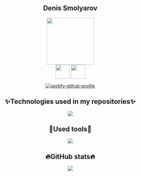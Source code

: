 <div align="center">
  <h2>Denis Smolyarov</h2>
</div>
<div align="center">
  <img src="https://media4.giphy.com/media/yy4FMvzk7hLFoFGz3W/giphy.gif" width="150"/>
</div>
<div class="contact" align="center">
  <a href="https://www.instagram.com/v_moem_serdce_dirka/"><img src="https://png.pngtree.com/png-vector/20221018/ourmid/pngtree-instagram-icon-png-image_6315974.png" width="45" align="center"></a>
  <a href="https://t.me/lil_pigs"><img src="https://parspng.com/wp-content/uploads/2021/10/telgrampng.parspng.com-3.png" width="45" align="center"></a>
</div>

<div align="center">

<!-- https://github.com/kittinan/spotify-github-profile -->
[![spotify-github-profile](https://spotify-github-profile.vercel.app/api/view?uid=r5tw16lsmlbm89r3b750gtysb&cover_image=true&theme=natemoo-re&show_offline=false&background_color=121212&interchange=false&bar_color=ffffff&bar_color_cover=false)](https://github.com/kittinan/spotify-github-profile)
  
</div>

<div align="center">
  <h2>✨Technologies used in my repositories✨</h2>
</div>
<p align="center">
  <a href="https://skillicons.dev">
    <img src="https://skillicons.dev/icons?i=python,django,js,jquery,html,css,postgres" />
  </a>
</p>

<div align="center">
  <h2>🧰Used tools🧰</h2>
</div>
<p align="center">
  <a href="https://skillicons.dev">
    <img src="https://skillicons.dev/icons?i=vscode,linux,git" />
  </a>
</p>

<div align="center">
  <h2>🔥GitHub stats🔥</h2>
</div>

<p align="center">
  <a href="https://git.io/streak-stats">
    <img src="http://github-readme-streak-stats.herokuapp.com?user=LilScottyPippen&theme=dark&background=000000" />
  </a>
</p>

<!-- [![Anurag's GitHub stats](https://github-readme-stats.vercel.app/api?username=LilScottyPippen&theme=dark)](https://github.com/anuraghazra/github-readme-stats) -->
